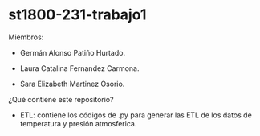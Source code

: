 # st1800-231-trabajo1

Miembros:

* Germán Alonso Patiño Hurtado.

* Laura Catalina Fernandez Carmona.

* Sara Elizabeth Martinez Osorio.

¿Qué contiene este repositorio?

* ETL: contiene los códigos de .py para generar las ETL de los datos de temperatura y presión atmosferica.


